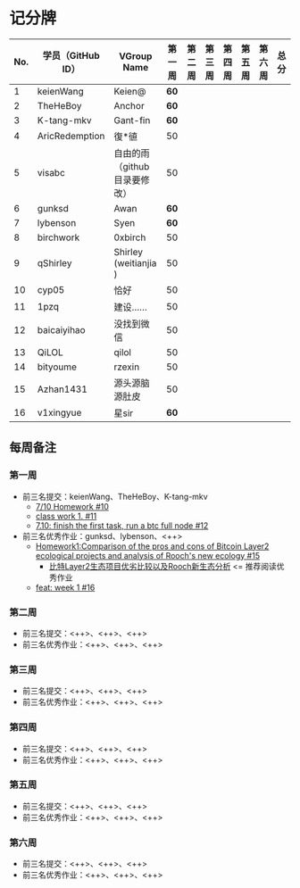 # 记分牌

| No. | 学员（GitHub ID） | VGroup Name                        | 第一周 | 第二周 | 第三周 | 第四周 | 第五周 | 第六周 | 总分 |
|-----|-------------------|------------------------------------|--------|--------|--------|--------|--------|--------|------|
| 1   | keienWang         | Keien@                             | **60** |        |        |        |        |        |      |
| 2   | TheHeBoy          | Anchor                             | **60** |        |        |        |        |        |      |
| 3   | K-tang-mkv        | Gant-fin                           | **60** |        |        |        |        |        |      |
| 4   | AricRedemption    | 復*徝                              | 50     |        |        |        |        |        |      |
| 5   | visabc            | 自由的雨（github目录要修改）       | 50     |        |        |        |        |        |      |
| 6   | gunksd            | Awan                               | **60** |        |        |        |        |        |      |
| 7   | lybenson          | Syen                               | **60** |        |        |        |        |        |      |
| 8   | birchwork         | 0xbirch                            | 50     |        |        |        |        |        |      |
| 9   | qShirley          | Shirley              (weitianjia ) | 50     |        |        |        |        |        |      |
| 10  | cyp05             | 恰好                               | 50     |        |        |        |        |        |      |
| 11  | 1pzq              | 建设……                             | 50     |        |        |        |        |        |      |
| 12  | baicaiyihao       | 没找到微信                         | 50     |        |        |        |        |        |      |
| 13  | QiLOL             | qilol                              | 50     |        |        |        |        |        |      |
| 14  | bityoume          | rzexin                             | 50     |        |        |        |        |        |      |
| 15  | Azhan1431         | 源头源脑源肚皮                     | 50     |        |        |        |        |        |      |
| 16  | v1xingyue         | 星sir                              | **60** |        |        |        |        |        |      |

## 每周备注

### 第一周

- 前三名提交：keienWang、TheHeBoy、K-tang-mkv
  - [7/10 Homework #10](https://github.com/rooch-network/let-us-rooch/pull/10)
  - [class work 1. #11](https://github.com/rooch-network/let-us-rooch/pull/11)
  - [7.10: finish the first task, run a btc full node #12](https://github.com/rooch-network/let-us-rooch/pull/12)
- 前三名优秀作业：gunksd、lybenson、<++>
  - [Homework1:Comparison of the pros and cons of Bitcoin Layer2 ecological projects and analysis of Rooch's new ecology #15](https://github.com/rooch-network/let-us-rooch/pull/15)
    - [比特Layer2生态项目优劣比较以及Rooch新生态分析](https://blushing-ptarmigan-80b.notion.site/Layer2-Rooch-6647d9f7fd9441239774296f27edf85f) <= 推荐阅读优秀作业
  - [feat: week 1 #16](https://github.com/rooch-network/let-us-rooch/pull/16)

### 第二周

- 前三名提交：<++>、<++>、<++>
- 前三名优秀作业：<++>、<++>、<++>

### 第三周

- 前三名提交：<++>、<++>、<++>
- 前三名优秀作业：<++>、<++>、<++>

### 第四周

- 前三名提交：<++>、<++>、<++>
- 前三名优秀作业：<++>、<++>、<++>

### 第五周

- 前三名提交：<++>、<++>、<++>
- 前三名优秀作业：<++>、<++>、<++>

### 第六周

- 前三名提交：<++>、<++>、<++>
- 前三名优秀作业：<++>、<++>、<++>

